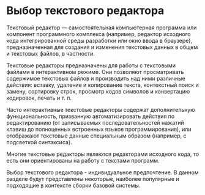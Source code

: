 # Выбор текстового редактора

Текстовый редактор — самостоятельная компьютерная программа или компонент программного комплекса (например, редактор исходного кода интегрированной среды разработки или окно ввода в браузере), предназначенная для создания и изменения текстовых данных в общем и текстовых файлов, в частности.

Текстовые редакторы предназначены для работы с текстовыми файлами в интерактивном режиме. Они позволяют просматривать содержимое текстовых файлов и производить над ними различные действия: вставку, удаление и копирование текста, контекстный поиск и замену, сортировку строк, просмотр кодов символов и конвертацию кодировок, печать и т. п.

Часто интерактивные текстовые редакторы содержат дополнительную функциональность, призванную автоматизировать действия по редактированию (от записываемых последовательностей нажатий клавиш до полноценных встроенных языков программирования), или отображают текстовые данные специальным образом (например, с подсветкой синтаксиса).

Многие текстовые редакторы являются редакторами исходного кода, то есть они ориентированы на работу с текстами программ.

Выбор текстового редактора - индивидуальное предпочтение. В данном разделе будут представлены некоторые, наиболее популярные и подходящие в контексте сборки базовой системы.
